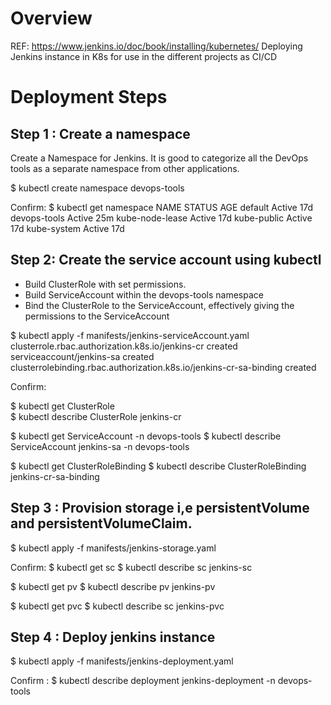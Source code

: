 # Overview
REF: https://www.jenkins.io/doc/book/installing/kubernetes/
Deploying Jenkins instance in K8s for use in the different projects as CI/CD

# Deployment Steps
## Step 1 : Create a namespace
  Create a Namespace for Jenkins. It is good to categorize all the DevOps tools as a separate namespace from other applications.
  
  $ kubectl create namespace devops-tools

Confirm:
 $ kubectl get namespace
NAME              STATUS   AGE
default           Active   17d
devops-tools      Active   25m
kube-node-lease   Active   17d
kube-public       Active   17d
kube-system       Active   17d

## Step 2: Create the service account using kubectl
- Build ClusterRole with set permissions.
- Build ServiceAccount within the devops-tools namespace
- Bind the ClusterRole to the ServiceAccount, effectively giving the permissions to the ServiceAccount

 $ kubectl apply -f manifests/jenkins-serviceAccount.yaml
clusterrole.rbac.authorization.k8s.io/jenkins-cr created
serviceaccount/jenkins-sa created
clusterrolebinding.rbac.authorization.k8s.io/jenkins-cr-sa-binding created

 Confirm:

  $ kubectl get ClusterRole      
  $ kubectl describe ClusterRole jenkins-cr

  $ kubectl get ServiceAccount -n devops-tools
  $ kubectl describe ServiceAccount jenkins-sa -n devops-tools

  $ kubectl get ClusterRoleBinding
  $ kubectl describe ClusterRoleBinding jenkins-cr-sa-binding

## Step 3 : Provision storage i,e persistentVolume and persistentVolumeClaim.
  $ kubectl apply -f manifests/jenkins-storage.yaml

Confirm:
  $ kubectl get sc
  $ kubectl describe sc jenkins-sc

  $ kubectl get pv
  $ kubectl describe pv jenkins-pv

  $ kubectl get pvc
  $ kubectl describe sc jenkins-pvc

## Step 4 : Deploy jenkins instance
  $ kubectl apply -f manifests/jenkins-deployment.yaml

Confirm : 
  $ kubectl describe deployment jenkins-deployment -n devops-tools


